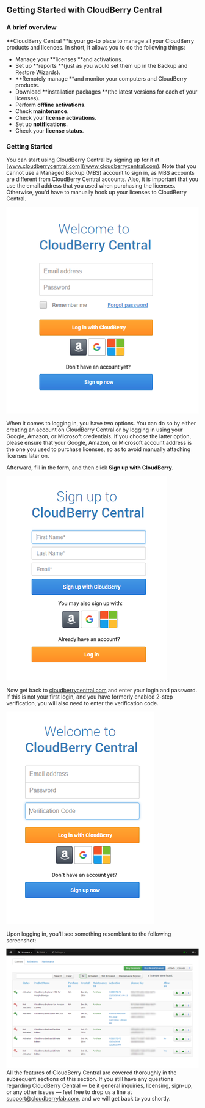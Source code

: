 ## Getting Started with CloudBerry Central

### A brief overview

**CloudBerry Central **is your go-to place to manage all your CloudBerry products and licences. In short, it allows you to do the following things:

* Manage your **licenses **and activations.
* Set up **reports **\(just as you would set them up in the Backup and Restore Wizards\).
* **Remotely manage **and monitor your computers and CloudBerry products.
* Download **installation packages **\(the latest versions for each of your licenses\).
* Perform **offline activations**.
* Check **maintenance**.
* Check your **license activations**.
* Set up **notifications**.
* Check your **license status**.

### Getting Started

You can start using CloudBerry Central by signing up for it at [www.cloudberrycentral.com](/www.cloudberrycentral.com). Note that you cannot use a Managed Backup \(MBS\) account to sign in, as MBS accounts are different from CloudBerry Central accounts. Also, it is important that you use the email address that you used when purchasing the licenses. Otherwise, you'd have to manually hook up your licenses to CloudBerry Central.

![](/assets/gettingStartedImg1.png)

When it comes to logging in, you have two options. You can do so by either creating an account on CloudBerry Central or by logging in using your Google, Amazon, or Microsoft credentials. If you choose the latter option, please ensure that your Google, Amazon, or Microsoft account address is the one you used to purchase licenses, so as to avoid manually attaching licenses later on.

Afterward, fill in the form, and then click **Sign up with CloudBerry**.

![](/assets/gettingStartedImg2.png)

Now get back to [cloudberrycentral.com](/cloudberrycentral.com) and enter your login and password. If this is not your first login, and you have formerly enabled 2-step verification, you will also need to enter the verification code.

![](/assets/gettingStartedImg3.png)

Upon logging in, you'll see something resemblant to the following screenshot:

![](/assets/gettingStartedImg4.png)All the features of CloudBerry Central are covered thoroughly in the subsequent sections of this section. If you still have any questions regarding CloudBerry Central — be it general inquiries, licensing, sign-up, or any other issues — feel free to drop us a line at [support@cloudberrylab.com](mailto:support@cloudberrylab.com), and we will get back to you shortly.

